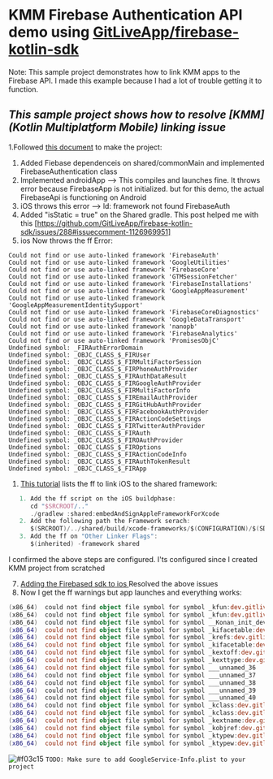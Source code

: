 # KMM Firebase Authentication API demo using [GitLiveApp/firebase-kotlin-sdk](https://github.com/GitLiveApp/firebase-kotlin-sdk)

Note: This sample project demonstrates how to link KMM apps to the Firebase API. I made this example because I had a lot of trouble getting it to function.

## _This sample project shows how to resolve [KMM](Kotlin Multiplatform Mobile) linking issue_

1.Followed [this document](https://kotlinlang.org/docs/multiplatform-mobile-create-first-app.html#create-the-project-from-a-template) to make the project:
1. Added Fiebase dependenceis on shared/commonMain and implemented FirebaseAuthentication class
3. Implemented androidApp --> This compiles and launches fine. It throws error because FirebaseApp is not initialized. but for this demo, the actual FirebaseApi is functioning on Android
4. iOS throws this error --> ld: framework not found FirebaseAuth
5. Added "isStatic = true" on the Shared gradle. This post helped me with this [https://github.com/GitLiveApp/firebase-kotlin-sdk/issues/288#issuecomment-1126969951]
6. ios Now throws the ff Error:
```
Could not find or use auto-linked framework 'FirebaseAuth'
Could not find or use auto-linked framework 'GoogleUtilities'
Could not find or use auto-linked framework 'FirebaseCore'
Could not find or use auto-linked framework 'GTMSessionFetcher'
Could not find or use auto-linked framework 'FirebaseInstallations'
Could not find or use auto-linked framework 'GoogleAppMeasurement'
Could not find or use auto-linked framework 'GoogleAppMeasurementIdentitySupport'
Could not find or use auto-linked framework 'FirebaseCoreDiagnostics'
Could not find or use auto-linked framework 'GoogleDataTransport'
Could not find or use auto-linked framework 'nanopb'
Could not find or use auto-linked framework 'FirebaseAnalytics'
Could not find or use auto-linked framework 'PromisesObjC'
Undefined symbol: _FIRAuthErrorDomain
Undefined symbol: _OBJC_CLASS_$_FIRUser
Undefined symbol: _OBJC_CLASS_$_FIRMultiFactorSession
Undefined symbol: _OBJC_CLASS_$_FIRPhoneAuthProvider
Undefined symbol: _OBJC_CLASS_$_FIRAuthDataResult
Undefined symbol: _OBJC_CLASS_$_FIRGoogleAuthProvider
Undefined symbol: _OBJC_CLASS_$_FIRMultiFactorInfo
Undefined symbol: _OBJC_CLASS_$_FIREmailAuthProvider
Undefined symbol: _OBJC_CLASS_$_FIRGitHubAuthProvider
Undefined symbol: _OBJC_CLASS_$_FIRFacebookAuthProvider
Undefined symbol: _OBJC_CLASS_$_FIRActionCodeSettings
Undefined symbol: _OBJC_CLASS_$_FIRTwitterAuthProvider
Undefined symbol: _OBJC_CLASS_$_FIRAuth
Undefined symbol: _OBJC_CLASS_$_FIROAuthProvider
Undefined symbol: _OBJC_CLASS_$_FIROptions
Undefined symbol: _OBJC_CLASS_$_FIRActionCodeInfo
Undefined symbol: _OBJC_CLASS_$_FIRAuthTokenResult
Undefined symbol: _OBJC_CLASS_$_FIRApp
```

1. [This tutorial](https://kotlinlang.org/docs/multiplatform-mobile-integrate-in-existing-app.html) lists the ff to link iOS to the shared framework:
```kt
   1. Add the ff script on the iOS buildphase:
      cd "$SRCROOT/.."
      ./gradlew :shared:embedAndSignAppleFrameworkForXcode
   2. Add the following path the Framework serach:
      $(SRCROOT)/../shared/build/xcode-frameworks/$(CONFIGURATION)/$(SDK_NAME)
   3. Add the ff on "Other Linker Flags":
      $(inherited) -framework shared
```
I confirmed the above steps are configured. I'ts configured since I created KMM project from scratched

7. [Adding the Firebased sdk to ios ](https://github.com/GitLiveApp/firebase-kotlin-sdk/issues/288#issuecomment-1109044580) Resolved the above issues 
8. Now I get the ff warnings but app launches and everything works:
```kt
(x86_64)  could not find object file symbol for symbol _kfun:dev.gitlive.firebase.Firebase#<init>(){}
(x86_64)  could not find object file symbol for symbol _kfun:dev.gitlive.firebase.FirebaseException#<init>(kotlin.String){}
(x86_64)  could not find object file symbol for symbol __Konan_init_dev.gitlive:firebase-app
(x86_64)  could not find object file symbol for symbol _kifacetable:dev.gitlive.firebase.Firebase
(x86_64)  could not find object file symbol for symbol _krefs:dev.gitlive.firebase.FirebaseException
(x86_64)  could not find object file symbol for symbol _kifacetable:dev.gitlive.firebase.FirebaseException
(x86_64)  could not find object file symbol for symbol _kextoff:dev.gitlive.firebase.FirebaseException
(x86_64)  could not find object file symbol for symbol _kexttype:dev.gitlive.firebase.FirebaseException
(x86_64)  could not find object file symbol for symbol ___unnamed_36
(x86_64)  could not find object file symbol for symbol ___unnamed_37
(x86_64)  could not find object file symbol for symbol ___unnamed_38
(x86_64)  could not find object file symbol for symbol ___unnamed_39
(x86_64)  could not find object file symbol for symbol ___unnamed_40
(x86_64)  could not find object file symbol for symbol _kclass:dev.gitlive.firebase.Firebase
(x86_64)  could not find object file symbol for symbol _kclass:dev.gitlive.firebase.FirebaseException
(x86_64)  could not find object file symbol for symbol _kextname:dev.gitlive.firebase.FirebaseException
(x86_64)  could not find object file symbol for symbol _kobjref:dev.gitlive.firebase.Firebase
(x86_64)  could not find object file symbol for symbol _ktypew:dev.gitlive.firebase.Firebase
(x86_64)  could not find object file symbol for symbol _ktypew:dev.gitlive.firebase.FirebaseException
```

![#f03c15](https://placehold.co/15x15/f03c15/f03c15.png) `TODO: Make sure to add GoogleService-Info.plist to your project`
